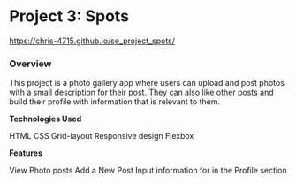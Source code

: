 # Project 3: Spots

https://chris-4715.github.io/se_project_spots/

### Overview

This project is a photo gallery app where users can upload and post photos with a small description for their post. They can also like other posts and build their profile with information that is relevant to them.

**Technologies Used**

HTML
CSS
Grid-layout
Responsive design
Flexbox

**Features**

View Photo posts
Add a New Post
Input information for in the Profile section
